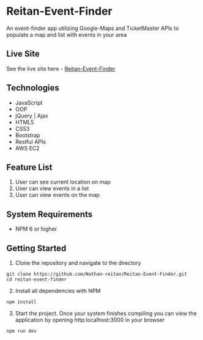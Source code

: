 # Reitan-Event-Finder
An event-finder app utilizing Google-Maps and TicketMaster APIs to populate a map and list with events in your area
## Live Site
See the live site here - [Reitan-Event-Finder](https://reitan-event-finder.nathanreitan.com/)
## Technologies
* JavaScript
* OOP
* jQuery | Ajax
* HTML5 
* CSS3
* Bootstrap
* Restful APIs
* AWS EC2
## Feature List
1. User can see current location on map
2. User can view events in a list
3. User can view events on the map
## System Requirements
* NPM 6 or higher
## Getting Started
1. Clone the repository and navigate to the directory
```shell
git clone https://github.com/Nathan-reitan/Reitan-Event-Finder.git
cd reitan-event-finder
```
2. Install all dependencies with NPM
```shell
npm install
```
3. Start the project.  Once your system finishes compiling you can view the application by opening http:localhost:3000 in your browser
```shell
npm run dev
```
